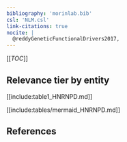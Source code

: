 ```yaml
---
bibliography: 'morinlab.bib'
csl: 'NLM.csl'
link-citations: true
nocite: |
  @reddyGeneticFunctionalDrivers2017, 
---
```


[[_TOC_]]




## Relevance tier by entity

[[include:table1_HNRNPD.md]]





[[include:tables/mermaid_HNRNPD.md]]

## References


